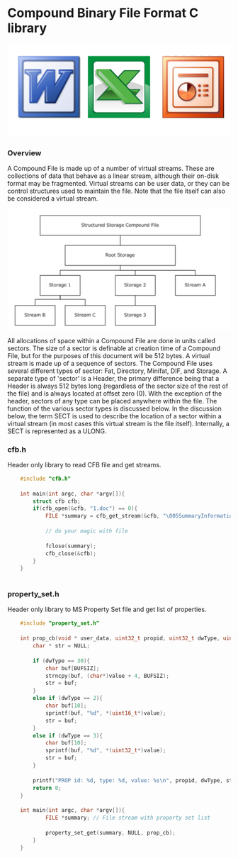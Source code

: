 # Compound Binary File Format C library

![ico](ico.png)

### Overview

A Compound File is made up of a number of virtual streams. These are collections of data that behave as a linear stream, although their on-disk format may be fragmented. Virtual streams can be user data, or they can be control structures used to maintain the file. Note that the file itself can also be considered a virtual stream.

![image](image.png)

All allocations of space within a Compound File are done in units called sectors. The size of a sector is definable at creation time of a Compound File, but for the purposes of this document will be 512 bytes. A virtual stream is made up of a sequence of sectors.
The Compound File uses several different types of sector: Fat, Directory, Minifat, DIF, and Storage. A separate type of 'sector' is a Header, the primary difference being that a Header is always 512 bytes long (regardless of the sector size of the rest of the file) and is always located at offset zero (0). With the exception of the header, sectors of any type can be placed anywhere within the file. The function of the various sector types is discussed below.
In the discussion below, the term SECT is used to describe the location of a sector within a virtual stream (in most cases this virtual stream is the file itself). Internally, a SECT is represented as a ULONG.

### cfb.h 
Header only library to read CFB file and get streams.
```c
	#include "cfb.h"
	
	int main(int argc, char *argv[]){
		struct cfb cfb;
		if(cfb_open(&cfb, "1.doc") == 0){
			FILE *summary = cfb_get_stream(&cfb, "\005SummaryInformation");
			
			// do your magic with file
			
			fclose(summary);
			cfb_close(&cfb);
		}
	}
	
```

### property_set.h 
Header only library to MS Property Set file and get list of properties.
```c
	#include "property_set.h"
	
	int prop_cb(void * user_data, uint32_t propid, uint32_t dwType, uint8_t * value){
		char * str = NULL;
		
		if (dwType == 30){
			char buf[BUFSIZ];
			strncpy(buf, (char*)value + 4, BUFSIZ);
			str = buf;
		}
		else if (dwType == 2){
			char buf[10];
			sprintf(buf, "%d", *(uint16_t*)value);
			str = buf;
		}
		else if (dwType == 3){
			char buf[10];
			sprintf(buf, "%d", *(uint32_t*)value);
			str = buf;
		}

		printf("PROP id: %d, type: %d, value: %s\n", propid, dwType, str);
		return 0;
	}
	
	int main(int argc, char *argv[]){
			FILE *summary; // File stream with property set list
			
			property_set_get(summary, NULL, prop_cb);
		}
	}
	
```
